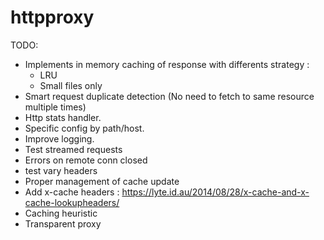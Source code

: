 # httpproxy

TODO:
* Implements in memory caching of response with differents strategy : 
  * LRU
  * Small files only
* Smart request duplicate detection (No need to fetch to same resource multiple times)
* Http stats handler.
* Specific config by path/host.
* Improve logging.
* Test streamed requests
* Errors on remote conn closed
* test vary headers
* Proper management of cache update
* Add x-cache headers : https://lyte.id.au/2014/08/28/x-cache-and-x-cache-lookupheaders/
* Caching heuristic
* Transparent proxy